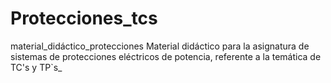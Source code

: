 # Protecciones_tcs
material_didáctico_protecciones
Material didáctico para la asignatura de sistemas de protecciones eléctricos de potencia, referente a la temática de TC's y TP`s_
